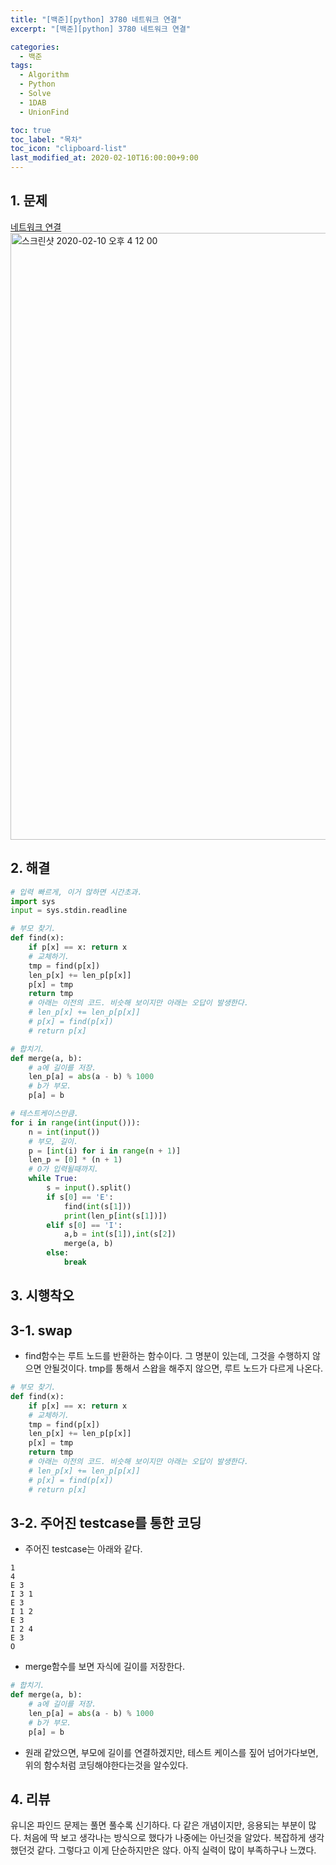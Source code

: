```yaml
---
title: "[백준][python] 3780 네트워크 연결"
excerpt: "[백준][python] 3780 네트워크 연결"

categories:
  - 백준
tags:
  - Algorithm
  - Python
  - Solve
  - 1DAB
  - UnionFind

toc: true
toc_label: "목차"
toc_icon: "clipboard-list"
last_modified_at: 2020-02-10T16:00:00+9:00
---
```


## 1. 문제
[네트워크 연결](https://www.acmicpc.net/problem/3780)  
<img width="971" alt="스크린샷 2020-02-10 오후 4 12 00" src="https://user-images.githubusercontent.com/20227720/74128274-287a7580-4c20-11ea-82be-c798eda06ad0.png">


## 2. 해결

```python
# 입력 빠르게, 이거 않하면 시간초과.
import sys
input = sys.stdin.readline

# 부모 찾기.
def find(x):
    if p[x] == x: return x
    # 교체하기.
    tmp = find(p[x])
    len_p[x] += len_p[p[x]]
    p[x] = tmp
    return tmp
    # 아래는 이전의 코드. 비슷해 보이지만 아래는 오답이 발생한다.
    # len_p[x] += len_p[p[x]]
    # p[x] = find(p[x])
    # return p[x]

# 합치기.
def merge(a, b):
    # a에 길이를 저장.
    len_p[a] = abs(a - b) % 1000
    # b가 부모.
    p[a] = b

# 테스트케이스만큼.
for i in range(int(input())):
    n = int(input())
    # 부모, 길이.
    p = [int(i) for i in range(n + 1)]
    len_p = [0] * (n + 1)
    # O가 입력될때까지.
    while True:
        s = input().split()
        if s[0] == 'E':
            find(int(s[1]))
            print(len_p[int(s[1])])
        elif s[0] == 'I':
            a,b = int(s[1]),int(s[2])
            merge(a, b)
        else:
            break
```

## 3. 시행착오

## 3-1. swap
- find함수는 루트 노드를 반환하는 함수이다. 그 명분이 있는데, 그것을 수행하지 않으면 안될것이다. tmp를 통해서 스왑을 해주지 않으면, 루트 노드가 다르게 나온다.
```python
# 부모 찾기.
def find(x):
    if p[x] == x: return x
    # 교체하기.
    tmp = find(p[x])
    len_p[x] += len_p[p[x]]
    p[x] = tmp
    return tmp
    # 아래는 이전의 코드. 비슷해 보이지만 아래는 오답이 발생한다.
    # len_p[x] += len_p[p[x]]
    # p[x] = find(p[x])
    # return p[x]
```

## 3-2. 주어진 testcase를 통한 코딩
- 주어진 testcase는 아래와 같다.

```
1
4
E 3
I 3 1
E 3
I 1 2
E 3
I 2 4
E 3
O
```

- merge함수를 보면 자식에 길이를 저장한다.

```python
# 합치기.
def merge(a, b):
    # a에 길이를 저장.
    len_p[a] = abs(a - b) % 1000
    # b가 부모.
    p[a] = b
```

- 원래 같았으면, 부모에 길이를 연결하겠지만, 테스트 케이스를 짚어 넘어가다보면, 위의 함수처럼 코딩해야한다는것을 알수있다.

## 4. 리뷰
유니온 파인드 문제는 풀면 풀수록 신기하다. 다 같은 개념이지만, 응용되는 부분이 많다. 처음에 딱 보고 생각나는 방식으로 했다가 나중에는 아닌것을 알았다. 복잡하게 생각했던것 같다. 그렇다고 이게 단순하지만은 않다. 아직 실력이 많이 부족하구나 느꼈다.